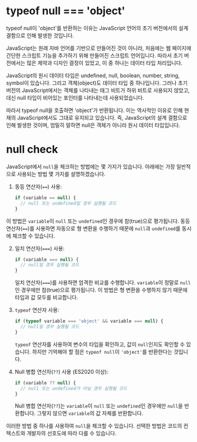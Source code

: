 # typeof null === 'object'

typeof null이 'object'를 반환하는 이유는 JavaScript 언어의 초기 버전에서의 설계 결함으로 인해 발생한 것입니다.

JavaScript는 원래 자바 언어를 기반으로 만들어진 것이 아니라, 처음에는 웹 페이지에 간단한 스크립트 기능을 추가하기 위해 만들어진 스크립트 언어입니다. 따라서 초기 버전에서는 많은 제약과 디자인 결정이 있었고, 이 중 하나는 데이터 타입 처리입니다.

JavaScript의 원시 데이터 타입은 undefined, null, boolean, number, string, symbol이 있습니다. 그리고 객체(object)도 데이터 타입 중 하나입니다. 그러나 초기 버전의 JavaScript에서는 객체를 나타내는 태그 비트가 하위 비트로 사용되지 않았고, 대신 null 타입이 비어있는 포인터를 나타내는데 사용되었습니다.

따라서 typeof null을 호출하면 'object'가 반환됩니다. 이는 역사적인 이유로 인해 현재의 JavaScript에서도 그대로 유지되고 있습니다. 즉, JavaScript의 설계 결함으로 인해 발생한 것이며, 엄밀히 말하면 null은 객체가 아니라 원시 데이터 타입입니다.

# null check

JavaScript에서 `null`을 체크하는 방법에는 몇 가지가 있습니다. 아래에는 가장 일반적으로 사용되는 방법 몇 가지를 설명하겠습니다.

1. 동등 연산자(`==`) 사용:

   ```javascript
   if (variable == null) {
     // null 또는 undefined일 경우 실행될 코드
   }
   ```

이 방법은 `variable`이 `null` 또는 `undefined`인 경우에 참(true)으로 평가됩니다. 동등 연산자(`==`)를 사용하면 자동으로 형 변환을 수행하기 때문에 `null`과 `undefined`를 동시에 체크할 수 있습니다.

2. 일치 연산자(`===`) 사용:

   ```javascript
   if (variable === null) {
     // null일 경우 실행될 코드
   }
   ```

   일치 연산자(`===`)를 사용하면 엄격한 비교를 수행합니다. `variable`이 정말로 `null`인 경우에만 참(true)으로 평가됩니다. 이 방법은 형 변환을 수행하지 않기 때문에 타입과 값 모두를 비교합니다.

3. `typeof` 연산자 사용:

   ```javascript
   if (typeof variable === 'object' && variable === null) {
     // null일 경우 실행될 코드
   }
   ```

   `typeof` 연산자를 사용하여 변수의 타입을 확인하고, 값이 `null`인지도 확인할 수 있습니다. 하지만 기억해야 할 점은 `typeof null`이 `'object'`를 반환한다는 것입니다.

4. Null 병합 연산자(`??`) 사용 (ES2020 이상):
   ```javascript
   if (variable ?? null) {
     // null 또는 undefined가 아닐 경우 실행될 코드
   }
   ```
   Null 병합 연산자(`??`)는 `variable`이 `null` 또는 `undefined`인 경우에만 `null`을 반환합니다. 그렇지 않으면 `variable`의 값 자체를 반환합니다.

이러한 방법 중 하나를 사용하여 `null`을 체크할 수 있습니다. 선택한 방법은 코드의 컨텍스트와 개발자의 선호도에 따라 다를 수 있습니다.
